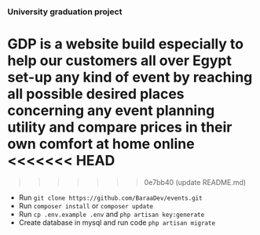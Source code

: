 ### University graduation project

GDP is a website build especially to help our customers all over Egypt set-up any kind of event by reaching all possible desired places concerning any event planning utility and compare prices in their own comfort at home online
<<<<<<< HEAD
=======

>>>>>>> 0e7bb40 (update README.md)


- Run `git clone https://github.com/BaraaDev/events.git`
- Run `composer install` or `composer update`
- Run `cp .env.example .env` and `php artisan key:generate`
- Create database in mysql and run code `php artisan migrate`
